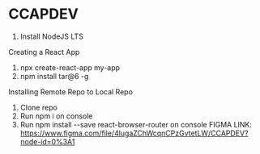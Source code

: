 # CCAPDEV

1. Install NodeJS LTS

Creating a React App

1. npx create-react-app my-app
2. npm install tar@6 -g

Installing Remote Repo to Local Repo

1. Clone repo
2. Run npm i on console
3. Run npm install --save react-browser-router on console
   FIGMA LINK: https://www.figma.com/file/4lugaZChWcqnCPzGvtetLW/CCAPDEV?node-id=0%3A1
